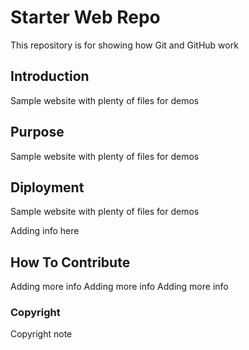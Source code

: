 # Starter Web Repo

This repository is for showing how Git and GitHub work

## Introduction

Sample website with plenty of files for demos

## Purpose

Sample website with plenty of files for demos

## Diployment

Sample website with plenty of files for demos

Adding info here

## How To Contribute

Adding more info
Adding more info
Adding more info

### Copyright

Copyright note